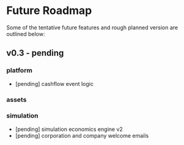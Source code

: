 
# Future Roadmap
Some of the tentative future features and rough planned version are outlined below:

## v0.3 - pending
### platform
* [pending] cashflow event logic

### assets

### simulation
* [pending] simulation economics engine v2
* [pending] corporation and company welcome emails
